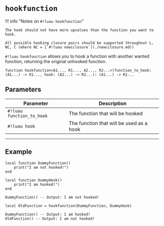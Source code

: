 # `hookfunction`

!!! info "Notes on `#!luau hookfunction`"

    The hook should not have more upvalues than the function you want to hook.

    All possible hooking closure pairs should be supported throughout L, NC, C (where NC = [`#!luau newcclosure`](./newcclosure.md))

`#!luau hookfunction` allows you to hook a function with another wanted function, returning the original unhooked function.

```luau
function hookfunction<A1..., R1..., A2..., R2...>(function_to_hook: (A1...) -> R1..., hook: (A2...) -> R2...): (A1...) -> R1...
```

## Parameters

| Parameter | Description |
|-----------|-------------|
| `#!luau function_to_hook` | The function that will be hooked |
| `#!luau hook` | The function that will be used as a hook |

---

## Example

```luau title="Hooking functions with hookfunction" linenums="1"
local function DummyFunction()
    print("I am not hooked!")
end

local function DummyHook()
    print("I am hooked!")
end

DummyFunction() -- Output: I am not hooked!

local OldFunction = hookfunction(DummyFunction, DummyHook)

DummyFunction() -- Output: I am hooked!
OldFunction() -- Output: I am not hooked!
```
